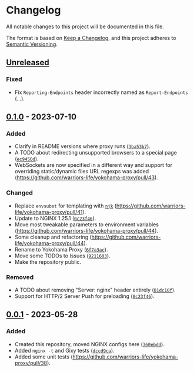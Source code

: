 # Changelog
All notable changes to this project will be documented in this file.

The format is based on [Keep a Changelog](https://keepachangelog.com/en/1.0.0/),
and this project adheres to [Semantic Versioning](https://semver.org/spec/v2.0.0.html).

## [Unreleased]

### Fixed
- Fix `Reporting-Endpoints` header incorrectly named as `Report-Endpoints` (...).

## [0.1.0] - 2023-07-10

### Added
- Clarify in README versions where proxy runs ([`3ba53b7`](https://github.com/warriors-life/yokohama-proxy/commit/3ba53b7edcfbe82ff7e5d8fca0acb2fec21f755e)).
- A TODO about redirecting unsupported browsers to a special page ([`ec9450d`](https://github.com/warriors-life/yokohama-proxy/commit/ec9450d16986088c757e3f6a746102eaea79beba)).
- WebSockets are now specified in a different way and support for overriding static/dynamic files URL regexps was added (https://github.com/warriors-life/yokohama-proxy/pull/43).

### Changed
- Replace `envsubst` for templating with [`njk`](https://github.com/saghul/njk) (https://github.com/warriors-life/yokohama-proxy/pull/41).
- Update to NGINX 1.25.1 ([`0c23f46`](https://github.com/warriors-life/yokohama-proxy/commit/0c23f46e1dd589f41a1ae7efa7cb695021710389)).
- Move most tweakable parameters to environment variables (https://github.com/warriors-life/yokohama-proxy/pull/44).
- Some cleanup and refactoring (https://github.com/warriors-life/yokohama-proxy/pull/44).
- Rename to Yokohama Proxy ([`6f7a3ac`](https://github.com/warriors-life/yokohama-proxy/commit/ef7a3ac596c6be51f4f8bd4999aa1733bd0617a8)).
- Move some TODOs to Issues ([`9211603`](https://github.com/warriors-life/yokohama-proxy/commit/9211603a961eb39bb8c0984870f3df4be473840e)).
- Make the repository public.

### Removed
- A TODO about removing "Server: nginx" header entirely ([`01dc10f`](https://github.com/warriors-life/yokohama-proxy/commit/01dc10f6fc2bfe89fc00eca5da017fce4cdfe1b6)).
- Support for HTTP/2 Server Push for preloading ([`0c23f46`](https://github.com/warriors-life/yokohama-proxy/commit/0c23f46e1dd589f41a1ae7efa7cb695021710389)).

## [0.0.1] - 2023-05-28

### Added
- Created this repository, moved NGINX configs here ([`360ebdd`](https://github.com/warriors-life/yokohama-proxy/commit/360ebdd3eb60d956dcb8954ce73e64c4498e8fd8)).
- Added `nginx -t` and Gixy tests ([`dccd9ca`](https://github.com/warriors-life/yokohama-proxy/commit/dccd9ca53d6ed98cb2c9ee99e3be2893e655d814)).
- Added some unit tests (https://github.com/warriors-life/yokohama-proxy/pull/38).

[Unreleased]: https://github.com/warriors-life/yokohama-proxy/compare/v0.1.0...HEAD
[0.1.0]: https://github.com/warriors-life/yokohama-proxy/compare/v0.0.1...v0.1.0
[0.0.1]: https://github.com/warriors-life/yokohama-proxy/releases/tag/v0.0.1
